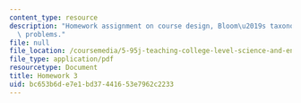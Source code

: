 ```yaml
---
content_type: resource
description: "Homework assignment on course design, Bloom\u2019s taxonomy, and redesigning\
  \ problems."
file: null
file_location: /coursemedia/5-95j-teaching-college-level-science-and-engineering-spring-2009/bc653b6de7e1bd37441653e7962c2233_MIT5_95js09_hw03.pdf
file_type: application/pdf
resourcetype: Document
title: Homework 3
uid: bc653b6d-e7e1-bd37-4416-53e7962c2233
---
```

